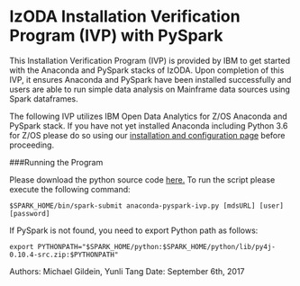<h1>IzODA Installation Verification Program (IVP) with PySpark</h1>

This Installation Verification Program (IVP) is provided by IBM to get started with the Anaconda and PySpark stacks of IzODA. Upon completion of this IVP, it ensures Anaconda and PySpark have been installed successfully and users are able to run simple data analysis on Mainframe data sources using Spark dataframes.

The following IVP utilizes IBM Open Data Analytics for Z/OS Anaconda and PySpark stack. If you have not yet installed Anaconda including Python 3.6 for Z/OS please do so using our <a href="../install-config/">installation and configuration page</a> before proceeding.

###Running the Program

Please download the python source code <a href="https://github.com/IzODA/examples/blob/master/python/anaconda-pyspark-ivp.py" target="_blank" rel="noopener noreferrer">here.</a> To run the script please execute the following command:

```$SPARK_HOME/bin/spark-submit anaconda-pyspark-ivp.py [mdsURL] [user] [password]```

If PySpark is not found, you need to export Python path as follows:

```export PYTHONPATH="$SPARK_HOME/python:$SPARK_HOME/python/lib/py4j-0.10.4-src.zip:$PYTHONPATH"```

Authors: Michael Gildein, Yunli Tang    Date: September 6th, 2017

